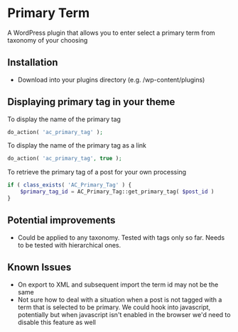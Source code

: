 Primary Term
=================

A WordPress plugin that allows you to enter select a primary term from taxonomy of your choosing

## Installation

* Download into your plugins directory (e.g. /wp-content/plugins)

## Displaying primary tag in your theme

To display the name of the primary tag

```php
do_action( 'ac_primary_tag' );
```

To display the name of the primary tag as a link

```php
do_action( 'ac_primary_tag', true );
```

To retrieve the primary tag of a post for your own processing

```php
if ( class_exists( 'AC_Primary_Tag' ) {
	$primary_tag_id = AC_Primary_Tag::get_primary_tag( $post_id )
}
```

## Potential improvements

* Could be applied to any taxonomy. Tested with tags only so far. Needs to be tested with hierarchical ones.

## Known Issues

* On export to XML and subsequent import the term id may not be the same
* Not sure how to deal with a situation when a post is not tagged with a term that is selected to be primary. 
We could hook into javascript, potentially but when javascript isn't enabled in the browser we'd need to 
disable this feature as well
